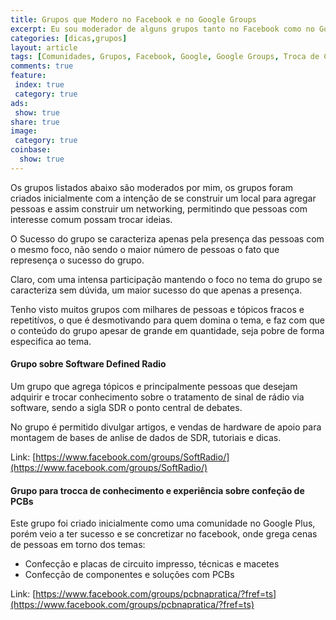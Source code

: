 ```yaml
---
title: Grupos que Modero no Facebook e no Google Groups
excerpt: Eu sou moderador de alguns grupos tanto no Facebook como no Google Groups, a ideia é manter grupos tanto para agregar e pessoas e dar a oportunidade de se construir um network, como também a troca de conhecimentos.
categories: [dicas,grupos]
layout: article
tags: [Comunidades, Grupos, Facebook, Google, Google Groups, Troca de Conhecimento, informação, Networking]
comments: true
feature:
 index: true
 category: true
ads: 
 show: true
share: true
image: 
 category: true
coinbase:
  show: true
---
```


Os grupos listados abaixo são moderados por mim, os grupos foram criados inicialmente
com a intenção de se construir um local para agregar pessoas e assim construir
um networking, permitindo que pessoas com interesse comum possam trocar ideias.

O Sucesso do grupo se caracteriza apenas pela presença das pessoas com o mesmo 
foco, não sendo o maior número de pessoas o fato que represença o sucesso do grupo.

Claro, com uma intensa participação mantendo o foco no tema do grupo se caracteriza
sem dúvida, um maior sucesso do que apenas a presença.

Tenho visto muitos grupos  com milhares de pessoas e tópicos fracos e repetitívos,
o que é desmotivando para quem domina o tema, e faz com que o conteúdo do grupo apesar
de grande em quantidade, seja pobre de forma especifica ao tema.

#### Grupo sobre Software Defined Radio

Um grupo que agrega tópicos e principalmente pessoas que desejam adquirir e trocar
conhecimento sobre o tratamento de sinal de rádio via software, sendo a sigla SDR
o ponto central de debates.

No grupo é permitido divulgar artigos, e vendas de hardware de apoio para montagem
de bases de anlise de dados de SDR, tutoriais e dicas.

Link: [https://www.facebook.com/groups/SoftRadio/](https://www.facebook.com/groups/SoftRadio/)

#### Grupo para trocca de conhecimento e experiência sobre confeção de PCBs

Este grupo foi criado inicialmente como uma comunidade no Google Plus, porém veio
a ter sucesso e se concretizar no facebook, onde grega cenas de pessoas em torno
dos temas:
  
 * Confecção e placas de circuito impresso, técnicas e macetes
 * Confecção de componentes e soluções com PCBs
 
Link: [https://www.facebook.com/groups/pcbnapratica/?fref=ts](https://www.facebook.com/groups/pcbnapratica/?fref=ts)
